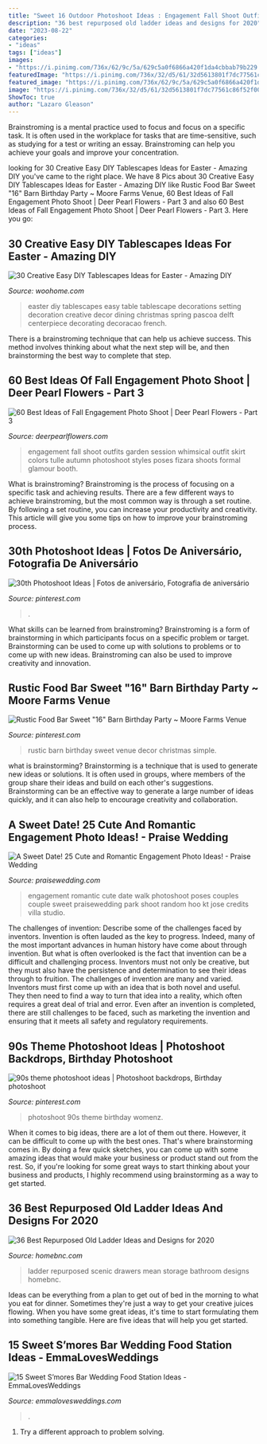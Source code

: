 ```yaml
---
title: "Sweet 16 Outdoor Photoshoot Ideas : Engagement Fall Shoot Outfits Garden Session Whimsical Outfit Skirt Colors Tulle Autumn Photoshoot Styles Poses Fizara Shoots Formal Glamour Booth"
description: "36 best repurposed old ladder ideas and designs for 2020"
date: "2023-08-22"
categories:
- "ideas"
tags: ["ideas"]
images:
- "https://i.pinimg.com/736x/62/9c/5a/629c5a0f6866a420f1da4cbbab79b229.jpg"
featuredImage: "https://i.pinimg.com/736x/32/d5/61/32d5613801f7dc77561c86f52f002b93--simple-weddings-rustic-weddings.jpg"
featured_image: "https://i.pinimg.com/736x/62/9c/5a/629c5a0f6866a420f1da4cbbab79b229.jpg"
image: "https://i.pinimg.com/736x/32/d5/61/32d5613801f7dc77561c86f52f002b93--simple-weddings-rustic-weddings.jpg"
ShowToc: true
author: "Lazaro Gleason"
---
```



Brainstroming is a mental practice used to focus and focus on a specific task. It is often used in the workplace for tasks that are time-sensitive, such as studying for a test or writing an essay. Brainstroming can help you achieve your goals and improve your concentration.

	

		
looking for 30 Creative Easy DIY Tablescapes Ideas for Easter - Amazing DIY you've came to the right place. We have 8 Pics about 30 Creative Easy DIY Tablescapes Ideas for Easter - Amazing DIY like Rustic Food Bar Sweet &quot;16&quot; Barn Birthday Party ~ Moore Farms Venue, 60 Best Ideas of Fall Engagement Photo Shoot | Deer Pearl Flowers - Part 3 and also 60 Best Ideas of Fall Engagement Photo Shoot | Deer Pearl Flowers - Part 3. Here you go:
		
    
## 30 Creative Easy DIY Tablescapes Ideas For Easter - Amazing DIY

<img loading=lazy src="http://www.woohome.com/wp-content/uploads/2014/04/diy-easter-Tablescapes-11.jpg" onerror="this.onerror=null;this.src='https://tse1.mm.bing.net/th?id=OIP.fsbTxIG1m3rI0vNDn8vRJQHaJ4&amp;pid=15.1';" alt="30 Creative Easy DIY Tablescapes Ideas for Easter - Amazing DIY">

_Source: woohome.com_

>easter diy tablescapes easy table tablescape decorations setting decoration creative decor dining christmas spring pascoa delft centerpiece decorating decoracao french. 

	

There is a brainstroming technique that can help us achieve success. This method involves thinking about what the next step will be, and then brainstorming the best way to complete that step.

    
## 60 Best Ideas Of Fall Engagement Photo Shoot | Deer Pearl Flowers - Part 3

<img loading=lazy src="https://www.deerpearlflowers.com/wp-content/uploads/2016/08/Fall-Engagement-Photo-Shoot-and-Poses-Ideas-53.jpg" onerror="this.onerror=null;this.src='https://tse4.mm.bing.net/th?id=OIP.7_vg_RnJURCIyKOVLGQ8AwHaLH&amp;pid=15.1';" alt="60 Best Ideas of Fall Engagement Photo Shoot | Deer Pearl Flowers - Part 3">

_Source: deerpearlflowers.com_

>engagement fall shoot outfits garden session whimsical outfit skirt colors tulle autumn photoshoot styles poses fizara shoots formal glamour booth. 

	

What is brainstroming? Brainstroming is the process of focusing on a specific task and achieving results. There are a few different ways to achieve brainstroming, but the most common way is through a set routine. By following a set routine, you can increase your productivity and creativity. This article will give you some tips on how to improve your brainstroming process.

    
## 30th Photoshoot Ideas | Fotos De Aniversário, Fotografia De Aniversário

<img loading=lazy src="https://i.pinimg.com/736x/ef/e2/30/efe230c1579be7929fa58c00b5d66782--th-birthday-photoshoot-ideas-birthday-ideas.jpg" onerror="this.onerror=null;this.src='https://tse3.mm.bing.net/th?id=OIP.li411KhBPl__tfJy3yHaZAHaJQ&amp;pid=15.1';" alt="30th Photoshoot Ideas | Fotos de aniversário, Fotografia de aniversário">

_Source: pinterest.com_

>. 

	

What skills can be learned from brainstroming?
Brainstroming is a form of brainstorming in which participants focus on a specific problem or target. Brainstorming can be used to come up with solutions to problems or to come up with new ideas. Brainstroming can also be used to improve creativity and innovation.

    
## Rustic Food Bar Sweet &quot;16&quot; Barn Birthday Party ~ Moore Farms Venue

<img loading=lazy src="https://i.pinimg.com/736x/32/d5/61/32d5613801f7dc77561c86f52f002b93--simple-weddings-rustic-weddings.jpg" onerror="this.onerror=null;this.src='https://tse3.mm.bing.net/th?id=OIP.2p8Om5A6O-lQcU_Trk8vKAHaHa&amp;pid=15.1';" alt="Rustic Food Bar Sweet &quot;16&quot; Barn Birthday Party ~ Moore Farms Venue">

_Source: pinterest.com_

>rustic barn birthday sweet venue decor christmas simple. 

	

what is brainstorming?
Brainstorming is a technique that is used to generate new ideas or solutions. It is often used in groups, where members of the group share their ideas and build on each other's suggestions. Brainstorming can be an effective way to generate a large number of ideas quickly, and it can also help to encourage creativity and collaboration.

    
## A Sweet Date! 25 Cute And Romantic Engagement Photo Ideas! - Praise Wedding

<img loading=lazy src="http://www.praisewedding.com/wp-content/uploads/2015/05/02-random_walk.jpg" onerror="this.onerror=null;this.src='https://tse4.mm.bing.net/th?id=OIP.4Rco0JMViOCoH4ABO-Ph8wHaPp&amp;pid=15.1';" alt="A Sweet Date! 25 Cute and Romantic Engagement Photo Ideas! - Praise Wedding">

_Source: praisewedding.com_

>engagement romantic cute date walk photoshoot poses couples couple sweet praisewedding park shoot random hoo kt jose credits villa studio. 

	

The challenges of invention: Describe some of the challenges faced by inventors.
Invention is often lauded as the key to progress. Indeed, many of the most important advances in human history have come about through invention. But what is often overlooked is the fact that invention can be a difficult and challenging process. Inventors must not only be creative, but they must also have the persistence and determination to see their ideas through to fruition.
The challenges of invention are many and varied. Inventors must first come up with an idea that is both novel and useful. They then need to find a way to turn that idea into a reality, which often requires a great deal of trial and error. Even after an invention is completed, there are still challenges to be faced, such as marketing the invention and ensuring that it meets all safety and regulatory requirements.

    
## 90s Theme Photoshoot Ideas | Photoshoot Backdrops, Birthday Photoshoot

<img loading=lazy src="https://i.pinimg.com/736x/62/9c/5a/629c5a0f6866a420f1da4cbbab79b229.jpg" onerror="this.onerror=null;this.src='https://tse3.mm.bing.net/th?id=OIP.40plsfpAVFR2kjVATXCyKQHaLH&amp;pid=15.1';" alt="90s theme photoshoot ideas | Photoshoot backdrops, Birthday photoshoot">

_Source: pinterest.com_

>photoshoot 90s theme birthday womenz. 

	

When it comes to big ideas, there are a lot of them out there. However, it can be difficult to come up with the best ones. That's where brainstorming comes in. By doing a few quick sketches, you can come up with some amazing ideas that would make your business or product stand out from the rest. So, if you're looking for some great ways to start thinking about your business and products, I highly recommend using brainstorming as a way to get started.

    
## 36 Best Repurposed Old Ladder Ideas And Designs For 2020

<img loading=lazy src="https://homebnc.com/homeimg/2017/11/11-repurposed-old-ladder-ideas-homebnc.jpg" onerror="this.onerror=null;this.src='https://tse2.mm.bing.net/th?id=OIP.REYZZQsS67kTsPDyv054aQHaNK&amp;pid=15.1';" alt="36 Best Repurposed Old Ladder Ideas and Designs for 2020">

_Source: homebnc.com_

>ladder repurposed scenic drawers mean storage bathroom designs homebnc. 

	

Ideas can be everything from a plan to get out of bed in the morning to what you eat for dinner. Sometimes they're just a way to get your creative juices flowing. When you have some great ideas, it's time to start formulating them into something tangible. Here are five ideas that will help you get started.

    
## 15 Sweet S’mores Bar Wedding Food Station Ideas - EmmaLovesWeddings

<img loading=lazy src="http://emmalovesweddings.com/wp-content/uploads/2017/12/wedding-S’mores-Bar-food-station-ideas.jpg" onerror="this.onerror=null;this.src='https://tse4.mm.bing.net/th?id=OIP.jmvr6ZzpDAA0QeEa6AUYVAHaLH&amp;pid=15.1';" alt="15 Sweet S’mores Bar Wedding Food Station Ideas - EmmaLovesWeddings">

_Source: emmalovesweddings.com_

>. 

	

1. Try a different approach to problem solving.

